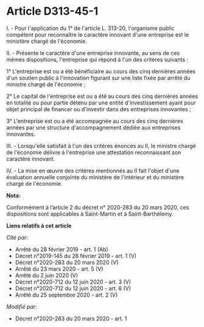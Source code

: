 # Article D313-45-1

I. - Pour l'application du 1° de l'article L. 313-20, l'organisme public compétent pour reconnaître le caractère innovant
d'une entreprise est le ministère chargé de l'économie.

II. - Présente le caractère d'une entreprise innovante, au sens de ces mêmes dispositions, l'entreprise qui répond à l'un des
critères suivants :

1° L'entreprise est ou a été bénéficiaire au cours des cinq dernières années d'un soutien public à l'innovation figurant sur
une liste fixée par arrêté du ministre chargé de l'économie ;

2° Le capital de l'entreprise est ou a été au cours des cinq dernières années en totalité ou pour partie détenu par une
entité d'investissement ayant pour objet principal de financer ou d'investir dans des entreprises innovantes ;

3° L'entreprise est ou a été accompagnée au cours des cinq dernières années par une structure d'accompagnement dédiée aux
entreprises innovantes.

III. - Lorsqu'elle satisfait à l'un des critères énoncés au II, le ministre chargé de l'économie délivre à l'entreprise une
attestation reconnaissant son caractère innovant.

IV. - La mise en œuvre des critères mentionnés au II fait l'objet d'une évaluation annuelle conjointe du ministère de
l'intérieur et du ministère chargé de l'économie.

**Nota:**

Conformément à l’article 2 du décret n° 2020-283 du 20 mars 2020, ces dispositions sont applicables à Saint-Martin et à
Saint-Barthélemy.

**Liens relatifs à cet article**

_Cité par_:

  - Arrêté du 28 février 2019 - art. 1 (Ab)
  - Décret n°2019-145 du 28 février 2019 - art. 1 (V)
  - Décret n°2020-283 du 20 mars 2020 (V)
  - Arrêté du 23 mars 2020 - art. 5 (V)
  - Arrêté du 2 juin 2020 (V)
  - Décret n°2020-712 du 12 juin 2020 - art. 3 (V)
  - Décret n°2020-712 du 12 juin 2020 - art. 6 (V)
  - Arrêté du 25 septembre 2020 - art. 2 (V)

_Modifié par_:

  - Décret n°2020-283 du 20 mars 2020 - art. 1
